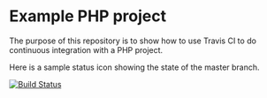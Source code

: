 Example PHP project
===================

The purpose of this repository is to show how to use Travis CI to do
continuous integration with a PHP project.

Here is a sample status icon showing the state of the master branch.

[![Build Status](https://secure.travis-ci.org/suralc/travis-ci-php-example.png?branch=master)](http://travis-ci.org/suralc/travis-ci-php-example)